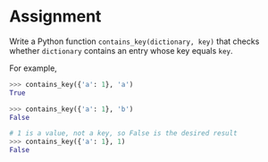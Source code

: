 # Assignment

Write a Python function `contains_key(dictionary, key)` that checks whether `dictionary` contains an entry whose key equals `key`.

For example,

```python
>>> contains_key({'a': 1}, 'a')
True

>>> contains_key({'a': 1}, 'b')
False

# 1 is a value, not a key, so False is the desired result
>>> contains_key({'a': 1}, 1)
False
```
